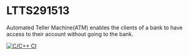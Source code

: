 # LTTS291513

Automated Teller Machine(ATM) enables the clients of a bank to have access to their account without going to the bank.


[![C/C++ CI](https://github.com/stepin654321/MiniProject_Template/actions/workflows/c-build.yml/badge.svg)](https://github.com/stepin654321/MiniProject_Template/actions/workflows/c-build.yml)
